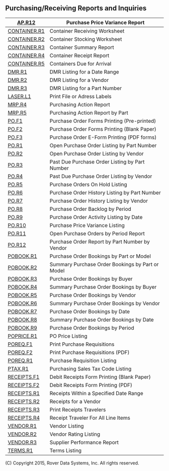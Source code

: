 ## Purchasing/Receiving Reports and Inquiries
<PageHeader />

| [AP.R12](../AP-R12/README.md)             | Purchase Price Variance Report                   |
| ----------------------------------------- | ------------------------------------------------ |
| [CONTAINER.R1](../CONTAINER-R1/README.md) | Container Receiving Worksheet                    |
| [CONTAINER.R2](../CONTAINER-R2/README.md) | Container Stocking Worksheet                     |
| [CONTAINER.R3](../CONTAINER-R3/README.md) | Container Summary Report                         |
| [CONTAINER.R4](../CONTAINER-R4/README.md) | Container Receipt Report                         |
| [CONTAINER.R5](../CONTAINER-R5/README.md) | Containers Due for Arrival                       |
| [DMR.R1](../DMR-R1/README.md)             | DMR Listing for a Date Range                     |
| [DMR.R2](../DMR-R2/README.md)             | DMR Listing for a Vendor                         |
| [DMR.R3](../DMR-R3/README.md)             | DMR Listing for a Part Number                    |
| [LASER.L1](../LASER-L1/README.md)         | Print File or Adress Labels                      |
| [MRP.R4](../MRP-R4/README.md)             | Purchasing Action Report                         |
| [MRP.R5](../MRP-R5/README.md)             | Purchasing Action Report by Part                 |
| [PO.F1](../PO-F1/README.md)               | Purchase Order Forms Printing (Pre-printed)      |
| [PO.F2](../PO-F2/README.md)               | Purchase Order Forms Printing (Blank Paper)      |
| [PO.F3](../PO-F3/README.md)               | Purchase Order E-Form Printing (PDF forms)       |
| [PO.R1](../PO-R1/README.md)               | Open Purchase Order Listing by Part Number       |
| [PO.R2](../PO-R2/README.md)               | Open Purchase Order Listing by Vendor            |
| [PO.R3](../PO-R3/README.md)               | Past Due Purchase Order Listing by Part Number   |
| [PO.R4](../PO-R4/README.md)               | Past Due Purchase Order Listing by Vendor        |
| [PO.R5](../PO-R5/README.md)               | Purchase Orders On Hold Listing                  |
| [PO.R6](../PO-R6/README.md)               | Purchase Order History Listing by Part Number    |
| [PO.R7](../PO-R7/README.md)               | Purchase Order History Listing by Vendor         |
| [PO.R8](../PO-R8/README.md)               | Purchase Order Backlog by Period                 |
| [PO.R9](../PO-R9/README.md)               | Purchase Order Activity Listing by Date          |
| [PO.R10](../PO-R10/README.md)             | Purchase Price Variance Listing                  |
| [PO.R11](../PO-R11/README.md)             | Open Purchase Orders by Period Report            |
| [PO.R12](../PO-R12/README.md)             | Purchase Order Report by Part Number by Vendor   |
| [POBOOK.R1](../POBOOK-R1/README.md)       | Purchase Order Bookings by Part or Model         |
| [POBOOK.R2](../POBOOK-R2/README.md)       | Summary Purchase Order Bookings by Part or Model |
| [POBOOK.R3](../POBOOK-R3/README.md)       | Purchase Order Bookings by Buyer                 |
| [POBOOK.R4](../POBOOK-R4/README.md)       | Summary Purchase Order Bookings by Buyer         |
| [POBOOK.R5](../POBOOK-R5/README.md)       | Purchase Order Bookings by Vendor                |
| [POBOOK.R6](../POBOOK-R6/README.md)       | Summary Purchase Order Bookings by Vendor        |
| [POBOOK.R7](../POBOOK-R7/README.md)       | Purchase Order Bookings by Date                  |
| [POBOOK.R8](../POBOOK-R8/README.md)       | Summary Purchase Order Bookings by Date          |
| [POBOOK.R9](../POBOOK-R9/README.md)       | Purchase Order Bookings by Period                |
| [POPRICE.R1](../POPRICE-R1/README.md)     | PO Price Listing                                 |
| [POREQ.F1](../POREQ-F1/README.md)         | Print Purchase Requisitions                      |
| [POREQ.F2](../POREQ-F2/README.md)         | Print Purchase Requisitions (PDF)                |
| [POREQ.R1](../POREQ-R1/README.md)         | Purchase Requisition Listing                     |
| [PTAX.R1](../PTAX-R1/README.md)           | Purchasing Sales Tax Code Listing                |
| [RECEIPTS.F1](../RECEIPTS-F1/README.md)   | Debit Receipts Form Printing (Blank Paper)       |
| [RECEIPTS.F2](../RECEIPTS-F2/README.md)   | Debit Receipts Form Printing (PDF)               |
| [RECEIPTS.R1](../RECEIPTS-R1/README.md)   | Receipts Within a Specified Date Range           |
| [RECEIPTS.R2](../RECEIPTS-R2/README.md)   | Receipts for a Vendor                            |
| [RECEIPTS.R3](../RECEIPTS-R3/README.md)   | Print Receipts Travelers                         |
| [RECEIPTS.R4](../RECEIPTS-R4/README.md)   | Receipt Traveler For All Line Items              |
| [VENDOR.R1](../VENDOR-R1/README.md)       | Vendor Listing                                   |
| [VENDOR.R2](../VENDOR-R2/README.md)       | Vendor Rating Listing                            |
| [VENDOR.R3](../VENDOR-R3/README.md)       | Supplier Performance Report                      |
| [TERMS.R1](../TERMS-R1/README.md)         | Terms Listing                                    |

(C) Copyright 2015, Rover Data Systems, Inc.
All rights reserved.
<badge text= "Version 8.10.57 " vertical="middle" />

<PageFooter />
